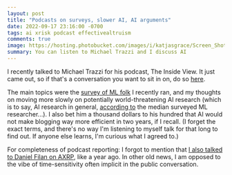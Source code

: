 ```yaml
---
layout: post
title: "Podcasts on surveys, slower AI, AI arguments"
date: 2022-09-17 23:16:00 -0700
tags: ai xrisk podcast effectivealtruism
comments: true
image: https://hosting.photobucket.com/images/i/katjasgrace/Screen_Shot_2022-09-17_at_11.35.55_PM.png
summary: You can listen to Michael Trazzi and I discuss AI
---
```


I recently talked to Michael Trazzi for his podcast, The Inside View. It just came out, so if that's a conversation you want to sit in on, do so [here](https://www.youtube.com/watch?v=rSw3UVDZge0). 


The main topics were the [survey of ML folk](https://aiimpacts.org/what-do-ml-researchers-think-about-ai-in-2022/) I recently ran, and my thoughts on moving more slowly on potentially world-threatening AI research (which is to say, AI research in general, [according to](https://aiimpacts.org/what-do-ml-researchers-think-about-ai-in-2022/) the median surveyed ML researcher...). I also bet him a thousand dollars to his hundred that AI would not make blogging way more efficient in two years, if I recall. (I forget the exact terms, and there's no way I'm listening to myself talk for that long to find out. If anyone else learns, I'm curious what I agreed to.)

For completeness of podcast reporting: I forgot to mention that [I also talked to Daniel Filan on AXRP](https://axrp.net/episode/2021/07/23/episode-10-ais-future-and-dangers-katja-grace.html), like a year ago. In other old news, I am opposed to the vibe of time-sensitivity often implicit in the public conversation.
